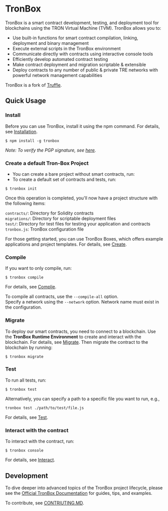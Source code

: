 # TronBox
TronBox is a smart contract development, testing, and deployment tool for blockchains using the TRON Virtual Machine (TVM). 
TronBox allows you to:
- Use built-in functions for smart contract compilation, linking, deployment and binary management
- Execute external scripts in the TronBox environment
- Communicate directly with contracts using interactive console tools
- Efficiently develop automated contract testing
- Make contract deployment and migration scriptable & extensible
- Deploy contracts to any number of public & private TRE networks with powerful network management capabilities

TronBox is a fork of [Truffle](https://www.trufflesuite.com/truffle).

## Quick Usage
### Install<br>
Before you can use TronBox, install it using the npm command. For details, see [Installation](url).
```
$ npm install -g tronbox
```
_Note: To verify the PGP signature, see [here](https://github.com/jz2120100058/tronbox/blob/master/FURTHER_INFO.md#verifying-the-pgp-signature)._

### Create a default Tron-Box Project
* You can create a bare project without smart contracts, run:
* To create a default set of contracts and tests, run:
```
$ tronbox init
```
Once this operation is completed, you'll now have a project structure with the following items:

`contracts/`: Directory for Solidity contracts<br>
`migrations/`: Directory for scriptable deployment files<br>
`test/`: Directory for test files for testing your application and contracts<br>
`tronbox.js`: TronBox configuration file<br>

For those getting started, you can use TronBox Boxes, which offers example applications and project templates. For details, see [Create](url).

### Compile
If you want to only compile, run:
```
$ tronbox compile
```
For details, see [Complie](url).

To compile all contracts, use the ```--compile-all``` option.<br>
Specify a network using the ```--network``` option. Network name must exist in the configuration.

### Migrate
To deploy our smart contracts, you need to connect to a blockchain. Use the **TronBox Runtime Environment** to create and interact with the blockchain. For details, see [Migrate](url). Then migrate the contract to the blockchain by running:
```
$ tronbox migrate
```

### Test
To run all tests, run:
```
$ tronbox test
```
Alternatively, you can specify a path to a specific file you want to run, e.g.,
```
tronbox test ./path/to/test/file.js
```
For details, see [Test](url).

### Interact with the contract<br>
To interact with the contract, run:
```
$ tronbox console
```
For details, see [Interact](url).

## Development
To dive deeper into advanced topics of the TronBox project lifecycle, please see the [Official TronBox Documentation](https://github.com/jz2120100058/tronbox/blob/master/FURTHER_INFO.md) for guides, tips, and examples.

To contribute, see [CONTRIUTING.MD](https://github.com/jz2120100058/tronbox/blob/master/CONTRIBUTING.md).


